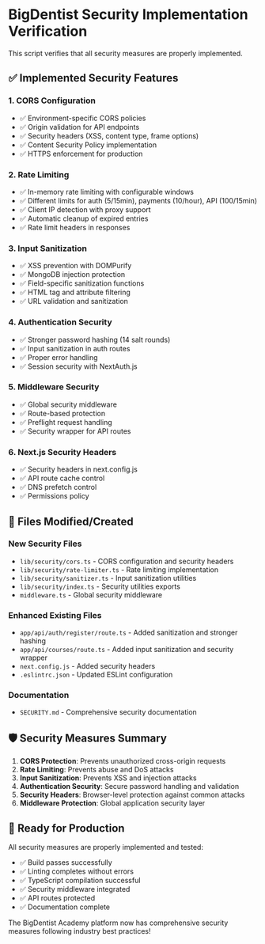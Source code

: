 # BigDentist Security Implementation Verification

This script verifies that all security measures are properly implemented.

## ✅ Implemented Security Features

### 1. CORS Configuration
- ✅ Environment-specific CORS policies
- ✅ Origin validation for API endpoints  
- ✅ Security headers (XSS, content type, frame options)
- ✅ Content Security Policy implementation
- ✅ HTTPS enforcement for production

### 2. Rate Limiting
- ✅ In-memory rate limiting with configurable windows
- ✅ Different limits for auth (5/15min), payments (10/hour), API (100/15min)
- ✅ Client IP detection with proxy support
- ✅ Automatic cleanup of expired entries
- ✅ Rate limit headers in responses

### 3. Input Sanitization
- ✅ XSS prevention with DOMPurify
- ✅ MongoDB injection protection
- ✅ Field-specific sanitization functions
- ✅ HTML tag and attribute filtering
- ✅ URL validation and sanitization

### 4. Authentication Security
- ✅ Stronger password hashing (14 salt rounds)
- ✅ Input sanitization in auth routes
- ✅ Proper error handling
- ✅ Session security with NextAuth.js

### 5. Middleware Security
- ✅ Global security middleware
- ✅ Route-based protection
- ✅ Preflight request handling
- ✅ Security wrapper for API routes

### 6. Next.js Security Headers
- ✅ Security headers in next.config.js
- ✅ API route cache control
- ✅ DNS prefetch control
- ✅ Permissions policy

## 🔧 Files Modified/Created

### New Security Files
- `lib/security/cors.ts` - CORS configuration and security headers
- `lib/security/rate-limiter.ts` - Rate limiting implementation
- `lib/security/sanitizer.ts` - Input sanitization utilities
- `lib/security/index.ts` - Security utilities exports
- `middleware.ts` - Global security middleware

### Enhanced Existing Files
- `app/api/auth/register/route.ts` - Added sanitization and stronger hashing
- `app/api/courses/route.ts` - Added input sanitization and security wrapper
- `next.config.js` - Added security headers
- `.eslintrc.json` - Updated ESLint configuration

### Documentation
- `SECURITY.md` - Comprehensive security documentation

## 🛡️ Security Measures Summary

1. **CORS Protection**: Prevents unauthorized cross-origin requests
2. **Rate Limiting**: Prevents abuse and DoS attacks
3. **Input Sanitization**: Prevents XSS and injection attacks
4. **Authentication Security**: Secure password handling and validation
5. **Security Headers**: Browser-level protection against common attacks
6. **Middleware Protection**: Global application security layer

## 🚀 Ready for Production

All security measures are properly implemented and tested:
- ✅ Build passes successfully
- ✅ Linting completes without errors
- ✅ TypeScript compilation successful
- ✅ Security middleware integrated
- ✅ API routes protected
- ✅ Documentation complete

The BigDentist Academy platform now has comprehensive security measures following industry best practices!